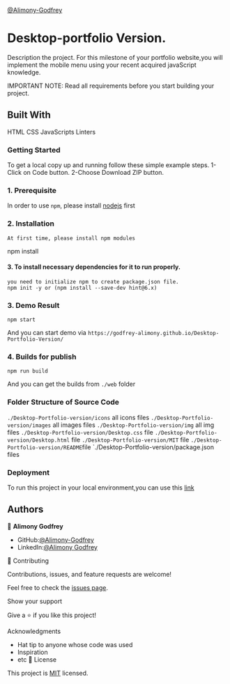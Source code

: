 [@Alimony-Godfrey](https://github.com/Godfrey-Alimony)

# Desktop-portfolio Version.

Description the project.
For this milestone of your portfolio website,you will implement the mobile menu using your recent acquired javaScript knowledge.

IMPORTANT NOTE: Read all requirements before you start building your project.

## Built With

HTML
CSS
JavaScripts
Linters

### Getting Started

To get a local copy up and running follow these simple example steps. 1-Click on Code button. 2-Choose Download ZIP button.

### 1. Prerequisite

In order to use `npm`, please install [nodejs](https://nodejs.org/en/download/) first

### 2. Installation

```
At first time, please install npm modules
```

npm install

#### 3. To install necessary dependencies for it to run properly.

```
you need to initialize npm to create package.json file.
npm init -y or (npm install --save-dev hint@6.x)
```

### 3. Demo Result

```
npm start
```

And you can start demo via `https://godfrey-alimony.github.io/Desktop-Portfolio-Version/`

### 4. Builds for publish

```
npm run build

```

And you can get the builds from `./web` folder

### Folder Structure of Source Code

`./Desktop-Portfolio-version/icons` all icons files
`./Desktop-Portfolio-version/images` all images files
`./Desktop-Portfolio-version/img` all img files
`./Desktop-Portfolio-version/Desktop.css` file
`./Desktop-Portfolio-version/Desktop.html` file
`./Desktop-Portfolio-version/MIT` file
`./Desktop-Portfolio-version/README`file
`./Desktop-Portfolio-version/package.json files

### Deployment

To run this project in your local environment,you can use this [link](https://godfrey-alimony.github.io/Desktop-Portfolio-Version/)

## Authors

👤 **Alimony Godfrey**

- GitHub:[@Alimony-Godfrey](https://github.com/Godfrey-Alimony)
- LinkedIn:[@Alimony Godfrey](https://www.linkedin.com/in/alimony-godfrey-8aba3136)

🤝 Contributing

Contributions, issues, and feature requests are welcome!

Feel free to check the [issues page](../../issues/).

Show your support

Give a ⭐️ if you like this project!

Acknowledgments

- Hat tip to anyone whose code was used
- Inspiration
- etc
  📝 License

This project is [MIT](./MIT.md) licensed.

```

```
